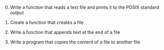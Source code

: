 0. Write a function that reads a text file and prints it to the POSIX standard output

1. Create a function that creates a file

2. Write a function that appends text at the end of a file

3. Write a program that copies the content of a file to another file
